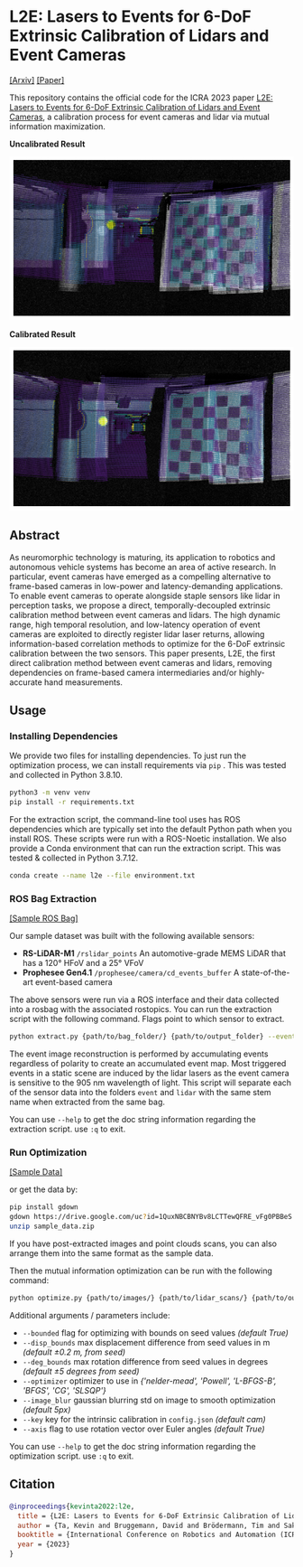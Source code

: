 # L2E: Lasers to Events for 6-DoF Extrinsic Calibration of Lidars and Event Cameras
[[Arxiv]](https://arxiv.org/abs/2207.01009) [[Paper]](https://arxiv.org/pdf/2207.01009)

This repository contains the official code for the ICRA 2023 paper [L2E: Lasers to Events for 6-DoF Extrinsic Calibration of Lidars and Event Cameras](https://arxiv.org/pdf/2207.01009), a calibration process for event cameras and lidar via mutual information maximization. 

**Uncalibrated Result**

![Uncalibrated frame camera image.](docs/images/uncalibrated.png)

**Calibrated Result**

![Calibrated frame camera image.](docs/images/calibrated.png)

## Abstract

As neuromorphic technology is maturing, its application to robotics and autonomous vehicle systems has become an area of active research. In particular, event cameras have emerged as a compelling alternative to frame-based cameras in low-power and latency-demanding applications. To enable event cameras to operate alongside staple sensors like lidar in perception tasks, we propose a direct, temporally-decoupled extrinsic calibration method between event cameras and lidars. The high dynamic range, high temporal resolution, and low-latency operation of event cameras are exploited to directly register lidar laser returns, allowing information-based correlation methods to optimize for the 6-DoF extrinsic calibration between the two sensors. This paper presents, L2E, the first direct calibration method between event cameras and lidars, removing dependencies on frame-based camera intermediaries and/or highly-accurate hand measurements.

## Usage

### Installing Dependencies

We provide two files for installing dependencies. To just run the optimization process, we can install requirements via `pip` . This was tested and collected in Python 3.8.10. 

```bash
python3 -m venv venv
pip install -r requirements.txt
```

For the extraction script, the command-line tool uses has ROS dependencies which are typically set into the default Python path when you install ROS. These scripts were run with a ROS-Noetic installation. We also provide a Conda environment that can run the extraction script. This was tested & collected in Python 3.7.12.

```bash
conda create --name l2e --file environment.txt
```

### ROS Bag Extraction

[[Sample ROS Bag]](https://drive.google.com/file/d/1yOeh6oB30gYrakfRZU4Pxx3r9lyid7Uh/view?usp=sharing)

Our sample dataset was built with the following available sensors:

- **RS-LiDAR-M1**  `/rslidar_points`  An automotive-grade MEMS LiDAR that has a 120° HFoV and a 25° VFoV
- **Prophesee Gen4.1** `/prophesee/camera/cd_events_buffer`  A state-of-the-art event-based camera

The above sensors were run via a ROS interface and their data collected into a rosbag with the associated rostopics. You can run the extraction script with the following command. Flags point to which sensor to extract. 

```bash
python extract.py {path/to/bag_folder/} {path/to/output_folder} --event --lidar
```

The event image reconstruction is performed by accumulating events regardless of polarity to create an accumulated event map. Most triggered events in a static scene are induced by the lidar lasers as the event camera is sensitive to the 905 nm wavelength of light. This script will separate each of the sensor data into the folders `event` and  `lidar` with the same stem name when extracted from the same bag.  

You can use `--help` to get the doc string information regarding the extraction script. use `:q` to exit.

### Run Optimization

[[Sample Data]](https://drive.google.com/file/d/1QuxNBCBNYBv8LCTTewQFRE_vFg0PBBeS/view?usp=sharing)

or get the data by:

```bash
pip install gdown
gdown https://drive.google.com/uc?id=1QuxNBCBNYBv8LCTTewQFRE_vFg0PBBeS
unzip sample_data.zip
```

If you have post-extracted images and point clouds scans, you can also arrange them into the same format as the sample data.

Then the mutual information optimization can be run with the following command:

```bash
python optimize.py {path/to/images/} {path/to/lidar_scans/} {path/to/output_folder/}
```

Additional arguments / parameters include:

- `--bounded` flag for optimizing with bounds on seed values *(default True)*
- `--disp_bounds` max displacement difference from seed values in m *(default ±0.2 m, from seed)*
- `--deg_bounds` max rotation difference from seed values in degrees *(default ±5 degrees from seed)*
- `--optimizer` optimizer to use in *{'nelder-mead', 'Powell', 'L-BFGS-B', 'BFGS', 'CG', 'SLSQP'}*
- `--image_blur` gaussian blurring std on image to smooth optimization *(default 5px)*
- `--key` key for the intrinsic calibration in `config.json` *(default cam)*
- `--axis` flag to use rotation vector over Euler angles *(default True)*

You can use `--help` to get the doc string information regarding the optimization script. use `:q` to exit.

## Citation

```bibtex
@inproceedings{kevinta2022:l2e,
  title = {L2E: Lasers to Events for 6-DoF Extrinsic Calibration of Lidars and Event Cameras},
  author = {Ta, Kevin and Bruggemann, David and Brödermann, Tim and Sakaridis, Christos and Van Gool, Luc},
  booktitle = {International Conference on Robotics and Automation (ICRA)}
  year = {2023}
}
```

